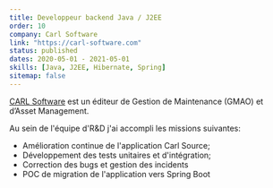 ```yaml
---
title: Developpeur backend Java / J2EE
order: 10
company: Carl Software
link: "https://carl-software.com"
status: published
dates: 2020-05-01 - 2021-05-01
skills: [Java, J2EE, Hibernate, Spring]
sitemap: false
---
```


[CARL Software](http://www.carl-software.fr) est un éditeur de Gestion de Maintenance (GMAO) et d’Asset Management.

Au sein de l'équipe d'R&D j'ai accompli les missions suivantes:
- Amélioration continue de l'application Carl Source;
- Développement des tests unitaires et d'intégration;
- Correction des bugs et gestion des incidents
- POC de migration de l'application vers Spring Boot